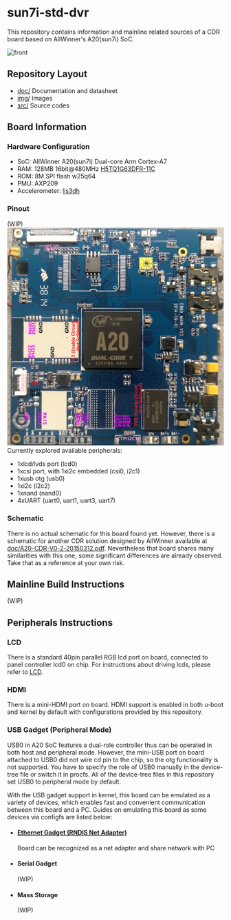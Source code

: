 # sun7i-std-dvr

This repository contains information and mainline related sources of a CDR board based on AllWinner's A20(sun7i) SoC.

![front](img/dual.png)

## Repository Layout
* [doc/](https://github.com/SdtElectronics/sun7i-std-dvr/tree/master/doc)  Documentation and datasheet
* [img/](https://github.com/SdtElectronics/sun7i-std-dvr/tree/master/img)  Images
* [src/](https://github.com/SdtElectronics/sun7i-std-dvr/tree/master/src)  Source codes

## Board Information
### Hardware Configuration
* SoC: AllWinner A20(sun7i) Dual-core Arm Cortex-A7
* RAM: 128MB 16bit@480MHz [H5TQ1G63DFR-11C](https://html.alldatasheet.com/html-pdf/534215/HYNIX/H5TQ1G63DFR-11C/650/4/H5TQ1G63DFR-11C.html)
* ROM: 8M SPI flash w25q64
* PMU: AXP209
* Accelerometer: [lis3dh](https://www.st.com/en/mems-and-sensors/lis3dh.html?icmp=pf250725_pron_pr_feb2014&sc=lis3dh-pr)

### Pinout
(WIP)
![front](img/pinout.png)
Currently explored available peripherals:
* 1xlcd/lvds port (lcd0)
* 1xcsi port, with 1xi2c embedded (csi0, i2c1)
* 1xusb otg (usb0)
* 1xi2c (i2c2)
* 1xnand (nand0)
* 4xUART (uart0, uart1, uart3, uart7)

### Schematic
There is no actual schematic for this board found yet. However, there is a schematic for another CDR solution designed by AllWinner available at [doc/A20-CDR-V0-2-20150312.pdf](doc/A20-CDR-V0-2-20150312.pdf). Nevertheless that board shares many similarities with this one, some significant differences are already observed. Take that as a reference at your own risk.

## Mainline Build Instructions
(WIP)

## Peripherals Instructions
### LCD
There is a standard 40pin parallel RGB lcd port on board, connected to panel controller lcd0 on chip. For instructions about driving lcds, please refer to [LCD](doc/lcd.md).

### HDMI
There is a mini-HDMI port on board. HDMI support is enabled in both u-boot and kernel by default with configurations provided by this repository. 

### USB Gadget (Peripheral Mode)
USB0 in A20 SoC features a dual-role controller thus can be operated in both host and peripheral mode. However, the mini-USB port on board attached to USB0 did not wire cd pin to the chip, so the otg functionality is not supported. You have to specify the role of USB0 manually in the device-tree file or switch it in procfs. All of the device-tree files in this repository set USB0 to peripheral mode by default.

With the USB gadget support in kernel, this board can be emulated as a variety of devices, which enables fast and convenient communication between this board and a PC. Guides on emulating this board as some devices via configfs are listed below:

* #### [Ethernet Gadget (RNDIS Net Adapter)](doc/RNDIS.md)
    Board can be recognized as a net adapter and share network with PC
* #### Serial Gadget
    (WIP)
* #### Mass Storage
    (WIP)
